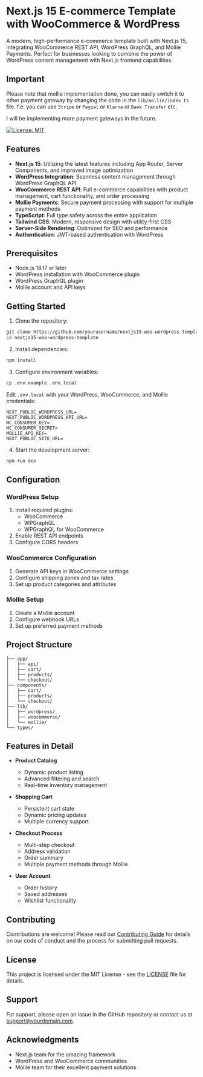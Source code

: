 # Next.js 15 E-commerce Template with WooCommerce & WordPress

A modern, high-performance e-commerce template built with Next.js 15, integrating WooCommerce REST API, WordPress GraphQL, and Mollie Payments. Perfect for businesses looking to combine the power of WordPress content management with Next.js frontend capabilities.

## Important

Please note that mollie implementation done, you can easily switch it to other payment gateway by changing the code in the `lib/mollie/index.ts` file. f.e. you can use `Stripe` or `Paypal` or `Klarna` or `Bank Transfer` etc.

I will be implementing more payment gateways in the future.

[![License: MIT](https://img.shields.io/badge/License-MIT-yellow.svg)](https://opensource.org/licenses/MIT)

## Features

- **Next.js 15**: Utilizing the latest features including App Router, Server Components, and improved image optimization
- **WordPress Integration**: Seamless content management through WordPress GraphQL API
- **WooCommerce REST API**: Full e-commerce capabilities with product management, cart functionality, and order processing
- **Mollie Payments**: Secure payment processing with support for multiple payment methods
- **TypeScript**: Full type safety across the entire application
- **Tailwind CSS**: Modern, responsive design with utility-first CSS
- **Server-Side Rendering**: Optimized for SEO and performance
- **Authentication**: JWT-based authentication with WordPress

## Prerequisites

- Node.js 18.17 or later
- WordPress installation with WooCommerce plugin
- WordPress GraphQL plugin
- Mollie account and API keys

## Getting Started

1. Clone the repository:

```bash
git clone https://github.com/yourusername/nextjs15-woo-wordpress-template
cd nextjs15-woo-wordpress-template
```

2. Install dependencies:

```bash
npm install
```

3. Configure environment variables:

```bash
cp .env.example .env.local
```

Edit `.env.local` with your WordPress, WooCommerce, and Mollie credentials:

```
NEXT_PUBLIC_WORDPRESS_URL=
NEXT_PUBLIC_WORDPRESS_API_URL=
WC_CONSUMER_KEY=
WC_CONSUMER_SECRET=
MOLLIE_API_KEY=
NEXT_PUBLIC_SITE_URL=
```

4. Start the development server:

```bash
npm run dev
```

## Configuration

### WordPress Setup

1. Install required plugins:
   - WooCommerce
   - WPGraphQL
   - WPGraphQL for WooCommerce
2. Enable REST API endpoints
3. Configure CORS headers

### WooCommerce Configuration

1. Generate API keys in WooCommerce settings
2. Configure shipping zones and tax rates
3. Set up product categories and attributes

### Mollie Setup

1. Create a Mollie account
2. Configure webhook URLs
3. Set up preferred payment methods

## Project Structure

```
├── app/
│   ├── api/
│   ├── cart/
│   ├── products/
│   └── checkout/
├── components/
│   ├── cart/
│   ├── products/
│   └── checkout/
├── lib/
│   ├── wordpress/
│   ├── woocommerce/
│   └── mollie/
└── types/
```

## Features in Detail

- **Product Catalog**

  - Dynamic product listing
  - Advanced filtering and search
  - Real-time inventory management

- **Shopping Cart**

  - Persistent cart state
  - Dynamic pricing updates
  - Multiple currency support

- **Checkout Process**

  - Multi-step checkout
  - Address validation
  - Order summary
  - Multiple payment methods through Mollie

- **User Account**
  - Order history
  - Saved addresses
  - Wishlist functionality

## Contributing

Contributions are welcome! Please read our [Contributing Guide](CONTRIBUTING.md) for details on our code of conduct and the process for submitting pull requests.

## License

This project is licensed under the MIT License - see the [LICENSE](LICENSE) file for details.

## Support

For support, please open an issue in the GitHub repository or contact us at support@yourdomain.com.

## Acknowledgments

- Next.js team for the amazing framework
- WordPress and WooCommerce communities
- Mollie team for their excellent payment solutions
